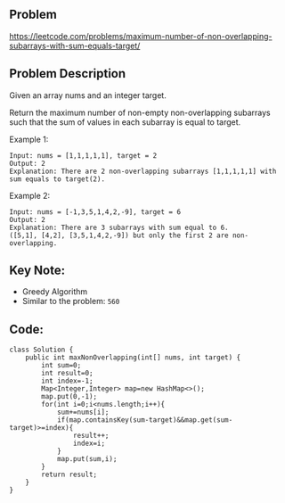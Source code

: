 ## Problem

https://leetcode.com/problems/maximum-number-of-non-overlapping-subarrays-with-sum-equals-target/

## Problem Description

Given an array nums and an integer target.

Return the maximum number of non-empty non-overlapping subarrays such that the sum of values in each subarray is equal to target.

Example 1:

```
Input: nums = [1,1,1,1,1], target = 2
Output: 2
Explanation: There are 2 non-overlapping subarrays [1,1,1,1,1] with sum equals to target(2).
```

Example 2:

```
Input: nums = [-1,3,5,1,4,2,-9], target = 6
Output: 2
Explanation: There are 3 subarrays with sum equal to 6.
([5,1], [4,2], [3,5,1,4,2,-9]) but only the first 2 are non-overlapping.
```

## Key Note:

- Greedy Algorithm
- Similar to the problem: `560`

## Code:

```
class Solution {
    public int maxNonOverlapping(int[] nums, int target) {
        int sum=0;
        int result=0;
        int index=-1;
        Map<Integer,Integer> map=new HashMap<>();
        map.put(0,-1);
        for(int i=0;i<nums.length;i++){
            sum+=nums[i];
            if(map.containsKey(sum-target)&&map.get(sum-target)>=index){
                result++;
                index=i;
            }
            map.put(sum,i);
        }
        return result;
    }
}
```
